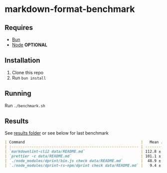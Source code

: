 # markdown-format-benchmark

## Requires

- [Bun](https://bun.sh)
- [Node](https://nodejs.org/en) **OPTIONAL**

## Installation

1. Clone this repo
2. Run `bun install`

## Running

Run `./benchmark.sh`

## Results

See [results folder](./results/) or see below for last benchmark

```md
| Command                                                    |   Mean [ms] | Min [ms] | Max [ms] |     Relative |
| :--------------------------------------------------------- | ----------: | -------: | -------: | -----------: |
| `markdownlint-cli2 data/README.md`                         | 112.8 ± 1.2 |    111.9 |    114.1 | 11.97 ± 0.85 |
| `prettier -c data/README.md`                               | 101.1 ± 2.1 |     99.7 |    103.4 | 10.72 ± 0.78 |
| `./node_modules/dprint/bin.js check data/README.md`        |  48.9 ± 1.0 |     47.8 |     49.7 |  5.19 ± 0.38 |
| `./node_modules/dprint-rs-npm/dprint check data/README.md` |   9.4 ± 0.7 |      8.7 |      9.9 |         1.00 |
```
